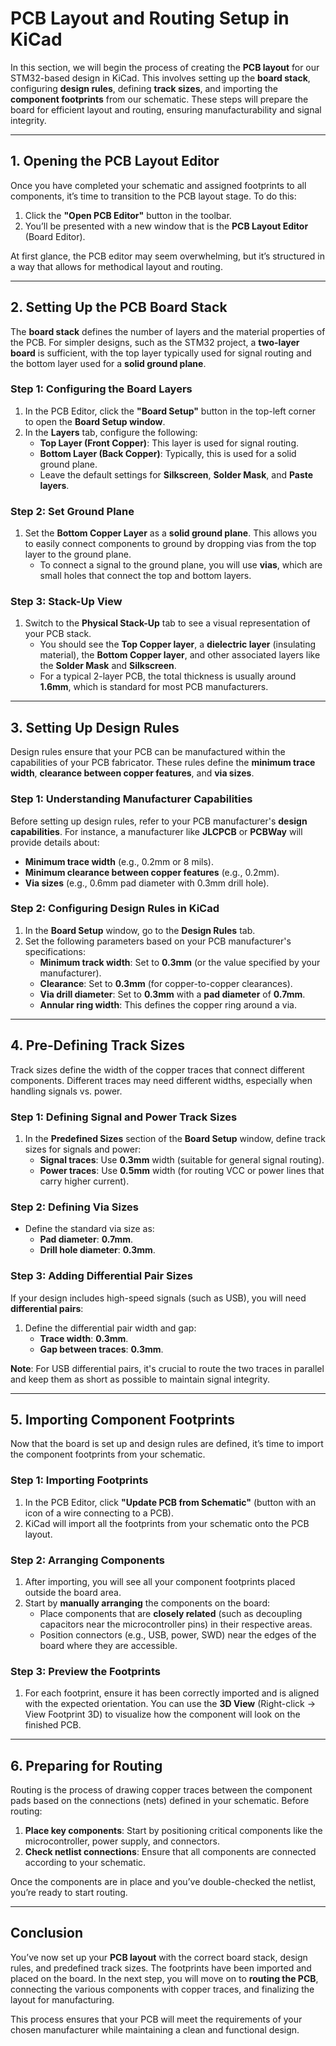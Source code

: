 # PCB Layout and Routing Setup in KiCad

In this section, we will begin the process of creating the **PCB layout** for our STM32-based design in KiCad. This involves setting up the **board stack**, configuring **design rules**, defining **track sizes**, and importing the **component footprints** from our schematic. These steps will prepare the board for efficient layout and routing, ensuring manufacturability and signal integrity.

---

## **1. Opening the PCB Layout Editor**

Once you have completed your schematic and assigned footprints to all components, it’s time to transition to the PCB layout stage. To do this:
1. Click the **"Open PCB Editor"** button in the toolbar.
2. You’ll be presented with a new window that is the **PCB Layout Editor** (Board Editor).

At first glance, the PCB editor may seem overwhelming, but it’s structured in a way that allows for methodical layout and routing.

---

## **2. Setting Up the PCB Board Stack**

The **board stack** defines the number of layers and the material properties of the PCB. For simpler designs, such as the STM32 project, a **two-layer board** is sufficient, with the top layer typically used for signal routing and the bottom layer used for a **solid ground plane**.

### **Step 1: Configuring the Board Layers**
1. In the PCB Editor, click the **"Board Setup"** button in the top-left corner to open the **Board Setup window**.
2. In the **Layers** tab, configure the following:
   - **Top Layer (Front Copper)**: This layer is used for signal routing.
   - **Bottom Layer (Back Copper)**: Typically, this is used for a solid ground plane.
   - Leave the default settings for **Silkscreen**, **Solder Mask**, and **Paste layers**.

### **Step 2: Set Ground Plane**
1. Set the **Bottom Copper Layer** as a **solid ground plane**. This allows you to easily connect components to ground by dropping vias from the top layer to the ground plane.
   - To connect a signal to the ground plane, you will use **vias**, which are small holes that connect the top and bottom layers.

### **Step 3: Stack-Up View**
1. Switch to the **Physical Stack-Up** tab to see a visual representation of your PCB stack.
   - You should see the **Top Copper layer**, a **dielectric layer** (insulating material), the **Bottom Copper layer**, and other associated layers like the **Solder Mask** and **Silkscreen**.
   - For a typical 2-layer PCB, the total thickness is usually around **1.6mm**, which is standard for most PCB manufacturers.

---

## **3. Setting Up Design Rules**

Design rules ensure that your PCB can be manufactured within the capabilities of your PCB fabricator. These rules define the **minimum trace width**, **clearance between copper features**, and **via sizes**.

### **Step 1: Understanding Manufacturer Capabilities**
Before setting up design rules, refer to your PCB manufacturer's **design capabilities**. For instance, a manufacturer like **JLCPCB** or **PCBWay** will provide details about:
   - **Minimum trace width** (e.g., 0.2mm or 8 mils).
   - **Minimum clearance between copper features** (e.g., 0.2mm).
   - **Via sizes** (e.g., 0.6mm pad diameter with 0.3mm drill hole).

### **Step 2: Configuring Design Rules in KiCad**
1. In the **Board Setup** window, go to the **Design Rules** tab.
2. Set the following parameters based on your PCB manufacturer's specifications:
   - **Minimum track width**: Set to **0.3mm** (or the value specified by your manufacturer).
   - **Clearance**: Set to **0.3mm** (for copper-to-copper clearances).
   - **Via drill diameter**: Set to **0.3mm** with a **pad diameter** of **0.7mm**.
   - **Annular ring width**: This defines the copper ring around a via.

---

## **4. Pre-Defining Track Sizes**

Track sizes define the width of the copper traces that connect different components. Different traces may need different widths, especially when handling signals vs. power.

### **Step 1: Defining Signal and Power Track Sizes**
1. In the **Predefined Sizes** section of the **Board Setup** window, define track sizes for signals and power:
   - **Signal traces**: Use **0.3mm** width (suitable for general signal routing).
   - **Power traces**: Use **0.5mm** width (for routing VCC or power lines that carry higher current).

### **Step 2: Defining Via Sizes**
- Define the standard via size as:
   - **Pad diameter**: **0.7mm**.
   - **Drill hole diameter**: **0.3mm**.

### **Step 3: Adding Differential Pair Sizes**
If your design includes high-speed signals (such as USB), you will need **differential pairs**:
1. Define the differential pair width and gap:
   - **Trace width**: **0.3mm**.
   - **Gap between traces**: **0.3mm**.
   
**Note**: For USB differential pairs, it's crucial to route the two traces in parallel and keep them as short as possible to maintain signal integrity.

---

## **5. Importing Component Footprints**

Now that the board is set up and design rules are defined, it’s time to import the component footprints from your schematic.

### **Step 1: Importing Footprints**
1. In the PCB Editor, click **"Update PCB from Schematic"** (button with an icon of a wire connecting to a PCB).
2. KiCad will import all the footprints from your schematic onto the PCB layout.

### **Step 2: Arranging Components**
1. After importing, you will see all your component footprints placed outside the board area.
2. Start by **manually arranging** the components on the board:
   - Place components that are **closely related** (such as decoupling capacitors near the microcontroller pins) in their respective areas.
   - Position connectors (e.g., USB, power, SWD) near the edges of the board where they are accessible.

### **Step 3: Preview the Footprints**
1. For each footprint, ensure it has been correctly imported and is aligned with the expected orientation. You can use the **3D View** (Right-click → View Footprint 3D) to visualize how the component will look on the finished PCB.

---

## **6. Preparing for Routing**

Routing is the process of drawing copper traces between the component pads based on the connections (nets) defined in your schematic. Before routing:
1. **Place key components**: Start by positioning critical components like the microcontroller, power supply, and connectors.
2. **Check netlist connections**: Ensure that all components are connected according to your schematic.

Once the components are in place and you’ve double-checked the netlist, you’re ready to start routing.

---

## **Conclusion**

You’ve now set up your **PCB layout** with the correct board stack, design rules, and predefined track sizes. The footprints have been imported and placed on the board. In the next step, you will move on to **routing the PCB**, connecting the various components with copper traces, and finalizing the layout for manufacturing.

This process ensures that your PCB will meet the requirements of your chosen manufacturer while maintaining a clean and functional design.